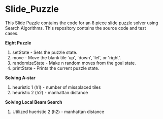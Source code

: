 # Slide_Puzzle

This Slide Puzzle contains the code for an 8 piece slide puzzle solver using Search Algorithms. This repository contains the source code and test cases.

**Eight Puzzle**
1. setState <state> - Sets the puzzle state.
2. move<direction> - Move the blank tile 'up', 'down', 'leI', or 'right'.
3. randomizeState <n> - Make n random moves from the goal state.
4. printState - Prints the current puzzle state.

**Solving A-star**
1. heuristic 1 (h1) - number of missplaced tiles
2. heuristic 2 (h2) - manhattan distance

**Solving Local Beam Search**
1. Utilized hueristic 2 (h2) - manhattan distance


